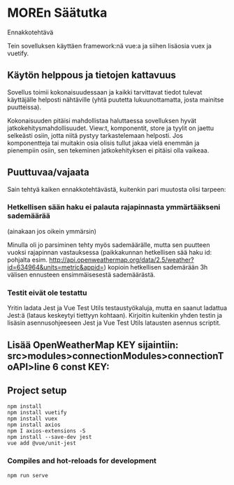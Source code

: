 # MOREn Säätutka
Ennakkotehtävä

Tein sovelluksen käyttäen framework:nä vue:a ja siihen lisäosia vuex ja vuetify.

## Käytön helppous ja tietojen kattavuus

Sovellus toimii kokonaisuudessaan ja kaikki tarvittavat tiedot tulevat käyttäjälle helposti nähtäville 
(yhtä puutetta lukuunottamatta, josta mainitse puutteissa).

Kokonaisuuden pitäisi mahdollistaa haluttaessa sovelluksen hyvät jatkokehitysmahdollisuudet.
View:t, komponentit, store ja tyylit on jaettu selkeästi osiin, jotta niitä pystyy tarkastelemaan helposti.
Jos komponentteja tai muitakin osia olisis tullut jakaa vielä enemmän ja pienempiin osiin, sen tekeminen 
jatkokehityksen ei pitäisi olla vaikeaa.

## Puuttuvaa/vajaata

Sain tehtyä kaiken ennakkotehtävästä, kuitenkin pari muutosta olisi tarpeen:

### Hetkellisen sään haku ei palauta rajapinnasta ymmärtääkseni sademäärää 
(ainakaan jos oikein ymmärsin)

Minulla oli jo parsiminen tehty myös sademäärälle, mutta sen puutteen vuoksi rajapinnan vastauksessa (paikkakunnan hetkellisen sää haku id: pohjalta esim. http://api.openweathermap.org/data/2.5/weather?id=634964&units=metric&appid=) kopioin hetkellisen sademärään 
3h välisen ennusteen ensimmäisesestä sademäärästä.

### Testit eivät ole testattu

Yritin ladata Jest ja Vue Test Utils testaustyökaluja, mutta en saanut ladattua Jest:ä (lataus keskeytyi tiettyyn kohtaan).
Kirjoitin kuitenkin yhden testin ja lisäsin asennusohjeeseen Jest ja Vue Test Utils latausten asennus scriptit.

## Lisää OpenWeatherMap KEY sijaintiin: src>modules>connectionModules>connectionToAPI>line 6 const KEY: 

## Project setup
```
npm install
npm install vuetify
npm install vuex
npm install axios
npm I axios-extensions -S
npm install --save-dev jest
vue add @vue/unit-jest

```

### Compiles and hot-reloads for development
```
npm run serve
```

